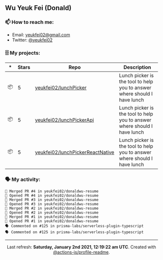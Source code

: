 ## Wu Yeuk Fei (Donald)

### 📫 How to reach me:

- Email: [yeukfei02@gmail.com](yeukfei02@gmail.com)
- Twitter: [@yeukfei02](https://twitter.com/yeukfei02)

### 🗄 My projects:

|*|Stars|Repo|Description|
|---|---|---|---|
| 📦 | 5 | [yeukfei02/lunchPicker](https://github.com/yeukfei02/lunchPicker) | Lunch picker is the tool to help you to answer where should I have lunch |
| 📦 | 5 | [yeukfei02/lunchPickerApi](https://github.com/yeukfei02/lunchPickerApi) | Lunch picker is the tool to help you to answer where should I have lunch |
| 📦 | 5 | [yeukfei02/lunchPickerReactNative](https://github.com/yeukfei02/lunchPickerReactNative) | Lunch picker is the tool to help you to answer where should I have lunch |

### 🗣 My activity:

```
🎉 Merged PR #4 in yeukfei02/donaldwu-resume
💪 Opened PR #4 in yeukfei02/donaldwu-resume
🎉 Merged PR #3 in yeukfei02/donaldwu-resume
💪 Opened PR #3 in yeukfei02/donaldwu-resume
🎉 Merged PR #2 in yeukfei02/donaldwu-resume
💪 Opened PR #2 in yeukfei02/donaldwu-resume
🎉 Merged PR #1 in yeukfei02/donaldwu-resume
💪 Opened PR #1 in yeukfei02/donaldwu-resume
🗣 Commented on #125 in prisma-labs/serverless-plugin-typescript
🗣 Commented on #125 in prisma-labs/serverless-plugin-typescript
```

<!-- <img src="https://github-readme-stats.vercel.app/api?username=yeukfei02&show_icons=true&count_private=true&theme=radical" />

<img src="https://github-readme-stats.vercel.app/api/top-langs/?username=yeukfei02&theme=radical" /> -->

---

<p align="center">Last refresh: <b>Saturday, January 2nd 2021, 12:19:22 am UTC</b>. Created with <a href=https://github.com/marketplace/actions/profile-readme>@actions-js/profile-readme</a>.</p>
